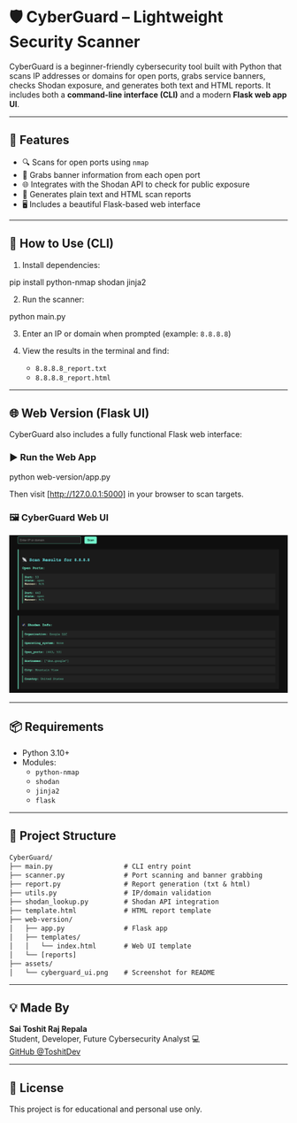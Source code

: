 # 🛡️ CyberGuard – Lightweight Security Scanner

CyberGuard is a beginner-friendly cybersecurity tool built with Python that scans IP addresses or domains for open ports, grabs service banners, checks Shodan exposure, and generates both text and HTML reports. It includes both a **command-line interface (CLI)** and a modern **Flask web app UI**.

---

## 🌟 Features

- 🔍 Scans for open ports using `nmap`
- 🧠 Grabs banner information from each open port
- 🌐 Integrates with the Shodan API to check for public exposure
- 📄 Generates plain text and HTML scan reports
- 🖥️ Includes a beautiful Flask-based web interface

---

## 🚀 How to Use (CLI)

1. Install dependencies:

pip install python-nmap shodan jinja2

2. Run the scanner:

python main.py


3. Enter an IP or domain when prompted (example: `8.8.8.8`)

4. View the results in the terminal and find:
   - `8.8.8.8_report.txt`
   - `8.8.8.8_report.html`

---

## 🌐 Web Version (Flask UI)

CyberGuard also includes a fully functional Flask web interface:

### ▶️ Run the Web App

python web-version/app.py


Then visit [http://127.0.0.1:5000] in your browser to scan targets.

### 🖼️ CyberGuard Web UI

![CyberGuard Screenshot](assets/cyberguard_ui.png)

---

## 📦 Requirements

- Python 3.10+
- Modules:
  - `python-nmap`
  - `shodan`
  - `jinja2`
  - `flask`

---

## 📁 Project Structure

```
CyberGuard/
├── main.py                  # CLI entry point
├── scanner.py               # Port scanning and banner grabbing
├── report.py                # Report generation (txt & html)
├── utils.py                 # IP/domain validation
├── shodan_lookup.py         # Shodan API integration
├── template.html            # HTML report template
├── web-version/
│   ├── app.py               # Flask app
│   ├── templates/
│   │   └── index.html       # Web UI template
│   └── [reports]
├── assets/
│   └── cyberguard_ui.png    # Screenshot for README
```

---

## 💡 Made By

**Sai Toshit Raj Repala**  
Student, Developer, Future Cybersecurity Analyst 💻  
[GitHub @ToshitDev](https://github.com/ToshitDev)

---

## 📜 License

This project is for educational and personal use only.